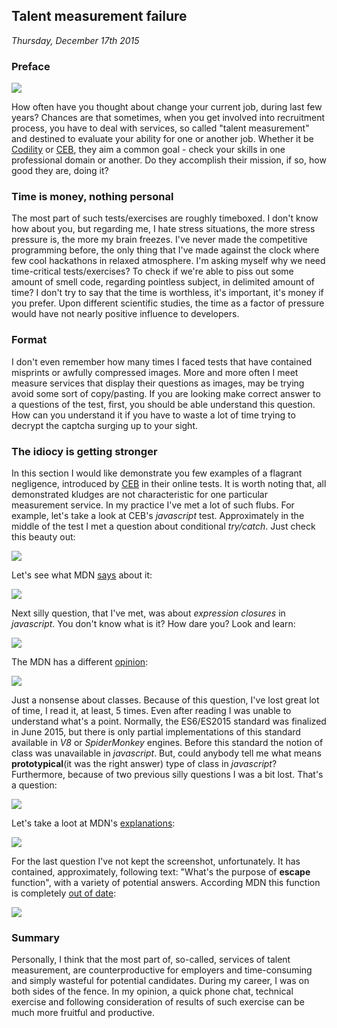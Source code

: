 ## Talent measurement failure

_Thursday, December 17th 2015_

### Preface
![](https://habrastorage.org/getpro/habr/post_images/400/f8e/3e1/400f8e3e117ded138615d0346677d80d.jpg)

How often have you thought about change your current job, during last few years? Chances are that sometimes, when you get involved into recruitment process, you have to deal with services, so called "talent measurement" and destined to evaluate your ability for one or another job. Whether it be [Codility](https://codility.com/) or [CEB](https://www.cebglobal.com/), they aim a common goal - check your skills in one professional domain or another. Do they accomplish their mission, if so, how good they are, doing it?

### Time is money, nothing personal
The most part of such tests/exercises are roughly timeboxed. I don't know how about you, but regarding me, I hate stress situations, the more stress pressure is, the more my brain freezes. I've never made the competitive programming before, the only thing that I've made against the clock where few cool hackathons in relaxed atmosphere. I'm asking myself why we need time-critical tests/exercises? To check if we're able to piss out some amount of smell code, regarding pointless subject, in delimited amount of time? I don't try to say that the time is worthless, it's important, it's money if you prefer. Upon different scientific studies, the time as a factor of pressure would have not nearly positive influence to developers.

### Format
I don't even remember how many times I faced tests that have contained misprints or awfully compressed images. More and more often I meet measure services that display their questions as images, may be trying avoid some sort of copy/pasting. If you are looking make correct answer to a questions of the test, first, you should be able understand this question. How can you understand it if you have to waste a lot of time trying to decrypt the captcha surging up to your sight.

### The idiocy is getting stronger
In this section I would like demonstrate you few examples of a flagrant negligence, introduced by [CEB](https://www.cebglobal.com/) in their online tests. It is worth noting that, all demonstrated kludges are not characteristic for one particular measurement service. In my practice I've met a lot of such flubs. For example, let's take a look at CEB's _javascript_ test. Approximately in the middle of the test I met a question about conditional _try/catch_. Just check this beauty out:

![](https://habrastorage.org/getpro/habr/post_images/b2f/4ca/a8c/b2f4caa8cdf872d32b1abfd5155cd2d9.png)

Let's see what MDN [says](https://developer.mozilla.org/en-US/docs/Web/JavaScript/Reference/Statements/try%E2%80%A6%E2%80%8Bcatch) about it:

![](https://habrastorage.org/getpro/habr/post_images/080/263/4e2/0802634e20aa76ee4719592a0c16886a.png)

Next silly question, that I've met, was about _expression closures_ in _javascript_. You don't know what is it? How dare you? Look and learn:

![](https://habrastorage.org/getpro/habr/post_images/739/d5f/2a5/739d5f2a5c0f65313511cd5cbf885706.png)

The MDN has a different [opinion](https://developer.mozilla.org/en-US/docs/Web/JavaScript/Reference/Operators/Expression_closures):

![](https://habrastorage.org/getpro/habr/post_images/8f8/90f/4ac/8f890f4ac314c77a5476c234016a9187.png)

Just a nonsense about classes. Because of this question, I've lost great lot of time, I read it, at least, 5 times. Even after reading I was unable to understand what's a point. Normally, the ES6/ES2015 standard was finalized in June 2015, but there is only partial implementations of this standard available in _V8_ or _SpiderMonkey_ engines. Before this standard the notion of class was unavailable in _javascript_. But, could anybody tell me what means **prototypical**(it was the right answer) type of class in _javascript_? Furthermore, because of two previous silly questions I was a bit lost. That's a question:

![](https://habrastorage.org/getpro/habr/post_images/c78/cb6/56e/c78cb656e9904042e7f34df83f40bbf8.png)

Let's take a loot at MDN's [explanations](https://developer.mozilla.org/en-US/docs/Web/JavaScript/Reference/Classes):

![](https://habrastorage.org/getpro/habr/post_images/89a/b6f/391/89ab6f391f5bf1223abb5c819244426e.png)

For the last question I've not kept the screenshot, unfortunately. It has contained, approximately, following text: "What's the purpose of **escape** function", with a variety of potential answers. According MDN this function is completely [out of date](https://developer.mozilla.org/en-US/docs/Web/JavaScript/Reference/Global_Objects/escape):

![](https://habrastorage.org/getpro/habr/post_images/d5b/f86/055/d5bf86055e2506c1af9907bc66e8701e.png)

### Summary

Personally, I think that the most part of, so-called, services of talent measurement, are counterproductive for employers and time-consuming and simply wasteful for potential candidates. During my career, I was on both sides of the fence. In my opinion, a quick phone chat, technical exercise and following consideration of results of such exercise can be much more fruitful and productive.